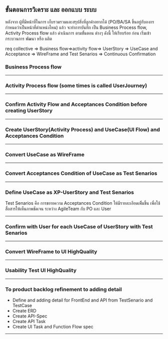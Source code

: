 ## ขั้นตอนการวิเคราะ และ ออกแบบ ระบบ 
หลังจาก ผู้ที่มีหน้าที่ในการ เก็บรวมรวมและสรุปสิ่งที่ลูกค้าอยากได้ (PO/BA/SA ขึ้นอยู่กับองกร กำหนดว่าเป็นหน้าที่ตำแหน่งไหน) แล้ว จะทำการบันทึก เป็น Business Process flow, Activity Process flow แล้ว ดำเนินการ ตามขั้นตอน ต่างๆ ดังนี้ ให้เรียบร้อย ก่อน เริ่มเข้ากระบวนการ พัฒนา หรือ ผลิต

req collective => Business flow=>activity flow=> UserStory => UseCase and Acceptance => WireFrame and Test Senarios => Continuous Confirmation



### Business Process flow

---

### Activity Process flow (some times is called UserJourney)

---

### Confirm Activity Flow and Acceptances Condition before creating UserStory
---

### Create UserStory(Activity Process) and UseCase(UI Flow) and Acceptances Condition

---

### Convert UseCase as WireFrame

---

### Convert Acceptances Condition of UseCase as Test Senarios

---


### Define UseCase as XP-UserStory and Test Senarios 

Test Senarios  คือ การขยายความ Acceptances Condition ให้มีรายละเอียดเพิิ่มขึ้น เพื่อใช้สื่อสารให้เห็นภาพชัดเจน ระหว่าง AgileTeam กับ PO และ User

---

### Confirm with User for each UseCase of UserStory with Test Senarios

---


### Convert WireFrame to UI HighQuality

---

### Usability Test UI HighQuality

---


### To product backlog refinement to adding detail 

- Define and adding detail for FrontEnd and API from TestSenario and TestCase
- Create ERD
- Create API-Spec
- Create API Task
- Create UI Task and Function Flow spec 

---

